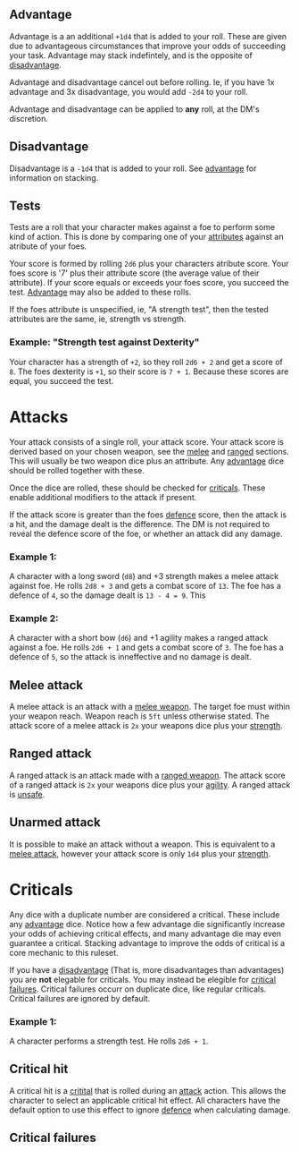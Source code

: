 ## Advantage

Advantage is a an additional `+1d4` that is added to your roll. These are given due to advantageous circumstances that improve your odds of succeeding your task. Advantage may stack indefintely, and is the opposite of [disadvantage](#Disadvantage).

Advantage and disadvantage cancel out before rolling. Ie, if you have 1x advantage and 3x disadvantage, you would add `-2d4` to your roll.

Advantage and disadvantage can be applied to **any** roll, at the DM's discretion.

## Disadvantage

Disadvantage is a `-1d4` that is added to your roll. See [advantage](#Advantage) for information on stacking.

## Tests

Tests are a roll that your character makes against a foe to perform some kind of action. This is done by comparing one of your [attributes](stats.md#Attributes) against an atribute of your foes.

Your score is formed by rolling `2d6` plus your characters atribute score. Your foes score is '7' plus their attribute score (the average value of their attribute). If your score equals or exceeds your foes score, you succeed the test. [Advantage](#Advantage) may also be added to these rolls.

If the foes attribute is unspecified, ie, "A strength test", then the tested attributes are the same, ie, strength vs strength.

### Example: "Strength test against Dexterity"

Your character has a strength of `+2`, so they roll `2d6 + 2` and get a score of `8`. The foes dexterity is `+1`, so their score is `7 + 1`. Because these scores are equal, you succeed the test.


# Attacks

Your attack consists of a single roll, your attack score. Your attack score is derived based on your chosen weapon, see the [melee](#Melee-attack) and [ranged](#Ranged-attack) sections. This will usually be two weapon dice plus an attribute. Any [advantage](#Advantage) dice should be rolled together with these.

Once the dice are rolled, these should be checked for [criticals](rolls#Crititals). These enable additional modifiers to the attack if present.

If the attack score is greater than the foes [defence](stats.md#Defence) score, then the attack is a hit, and the damage dealt is the difference. The DM is not required to reveal the defence score of the foe, or whether an attack did any damage.

### Example 1:
A character with a long sword (`d8`) and +3 strength makes a melee attack against foe. He rolls `2d8 + 3` and gets a combat score of `13`. The foe has a defence of `4`, so the damage dealt is `13 - 4 = 9`. This 

### Example 2:
A character with a short bow (`d6`) and +1 agility makes a ranged attack against a foe. He rolls `2d6 + 1` and gets a combat score of `3`. The foe has a defence of `5`, so the attack is inneffective and no damage is dealt.

## Melee attack

A melee attack is an attack with a [melee weapon](weapons.md#Melee-weapons). The target foe must within your weapon reach. Weapon reach is `5ft` unless otherwise stated. The attack score of a melee attack is `2x` your weapons dice plus your [strength](attributes.md#Strength).

## Ranged attack

A ranged attack is an attack made with a [ranged weapon](weapons.md#Ranged-weapons). The attack score of a ranged attack is `2x` your weapons dice plus your [agility](attributes.md#Agility). A ranged attack is [unsafe](actions.md#Unsafe).

## Unarmed attack

It is possible to make an attack without a weapon. This is equivalent to a [melee attack](#Melee-attack), however your attack score is only `1d4` plus your [strength](attributes.md#Strength).


# Criticals

Any dice with a duplicate number are considered a critical. These include any [advantage](#Advantage) dice. Notice how a few advantage die significantly increase your odds of achieving critical effects, and many advantage die may even guarantee a critical. Stacking advantage to improve the odds of critical is a core mechanic to this ruleset.

If you have a [disadvantage](#Disadvantage) (That is, more disadvantages than advantages) you are **not** elegable for criticals. You may instead be elegible for [critical failures](#Critical-failures). Critical failures occurr on duplicate dice, like regular criticals. Critical failures are ignored by default.

### Example 1:

A character performs a strength test. He rolls `2d6 + 1`.

## Critical hit

A critical hit is a [critital](Critical) that is rolled during an [attack](#Attack) action. This allows the character to select an applicable critical hit effect. All characters have the default option to use this effect to ignore [defence](stats.md#Defence) when calculating damage.

## Critical failures
